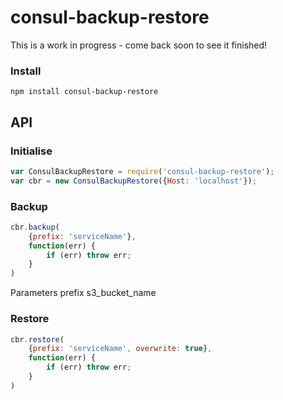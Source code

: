 # consul-backup-restore

This is a work in progress - come back soon to see it finished!

### Install
```
npm install consul-backup-restore
```

## API

### Initialise
``` javascript
var ConsulBackupRestore = require('consul-backup-restore');
var cbr = new ConsulBackupRestore({Host: 'localhost'});
```

### Backup
``` javascript
cbr.backup(
    {prefix: 'serviceName'},
    function(err) {
        if (err) throw err;
    }
)
```

Parameters
prefix
s3_bucket_name

### Restore
``` javascript
cbr.restore(
    {prefix: 'serviceName', overwrite: true},
    function(err) {
        if (err) throw err;
    }    
)
```
